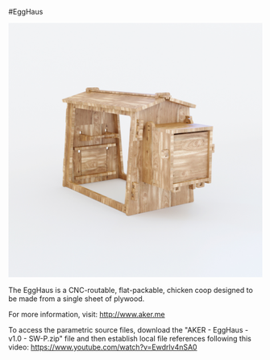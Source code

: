 #EggHaus

![EggHaus](https://github.com/AKERKits/EggHaus/blob/master/Images/AKER%20-%20EggHaus%20-%20v1.0%20-%20Assembly.jpg?raw=true)

The EggHaus is a CNC-routable, flat-packable, chicken coop designed to be made from a single sheet of plywood.

For more information, visit: http://www.aker.me

To access the parametric source files, download the "AKER - EggHaus - v1.0 - SW-P.zip" file and then establish local file references following this video: https://www.youtube.com/watch?v=Ewdrlv4nSA0
